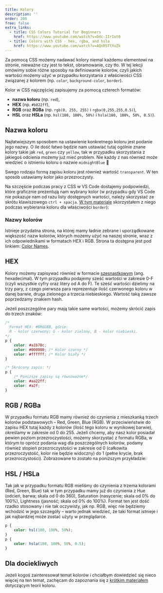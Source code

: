 ```yaml
---
title: Kolory
description: ''
order: 200
free: false
extra_links:
  - title: CSS Colors Tutorial for Beginners
    href: https://www.youtube.com/watch?v=Ddc-IIrIot0
  - title: Colors with CSS - hex, rgba, and hsla
    href: https://www.youtube.com/watch?v=AQnR5TtXvZk
---
```


<script>
	import Codepen from "$lib/components/ui/Codepen.svelte";
</script>

Za pomocą CSS możemy nadawać kolory niemal każdemu elementowi na stronie, nieważne czy jest to tekst, obramowanie, czy tło. W tej lekcji omówimy sobie różne sposoby na definiowanie kolorów, czyli jakich wartości możemy użyć w przypadku korzystania z właściwości CSS związanej z kolorem (np. `color`, `background-color`, `border`).

Kolor w CSS najczęściej zapisujemy za pomocą czterech formatów:

- **nazwa koloru** (np. `red`),
- **HEX** (np. `#b822ff`),
- **RGB** oraz **RGBa** (np. `rgb(0, 255, 255)` i `rgba(0,255,255,0.5)`),
- **HSL** oraz **HSLa** (np. `hsl(180, 100%, 50%)` i `hsla(180, 100%, 50%, 0.5)`).

## Nazwa koloru

Najłatwiejszym sposobem na ustawienie konkretnego koloru jest podanie jego nazwy. O ile dość łatwo będzie nam ustawiać tutaj ogólnie znane kolory takie jak `red`, `green` czy `yellow`, tak w przypadku skorzystania z jakiegoś odcienia możemy już mieć problem. Nie każdy z nas również może wiedzieć o istnieniu koloru o nazwie `midnightBlue` 🙂

Swego rodzaju formą zapisu koloru jest również wartość `transparent`. W ten sposób ustawiamy kolor jako przezroczysty.

Na szczęście podczas pracy z CSS w VS Code dostajemy podpowiedzi, które graficznie prezentują nam wybrany kolor (w przypadku gdy VS Code nie pokazuje nam od razu listy dostępnych wartości, należy skorzystać ze skrótu klawiszowego `ctrl + spacja`. [W tym materiale](https://player.vimeo.com/video/871007083) skorzystałem z niego podczas wybierania koloru dla właściwości `border`):

### Nazwy kolorów

Istnieje przydatna strona, na której mamy ładnie zebrane i uporządkowane większość nazw kolorów, których możemy użyć na naszej stronie, wraz z ich odpowiednikami w formatach HEX i RGB. Strona ta dostępna jest pod linkiem: [Color Names](https://htmlcolorcodes.com/color-names/).

## HEX

Kolory możemy zapisywać również w formacie [szesnastkowym](https://pl.wikipedia.org/wiki/Szesnastkowy_system_liczbowy) (ang. hexadecimal). W tym przypadku podajemy sześć wartości w zakresie 0-F (czyli wszystkie cyfry oraz litery od A do F). Te sześć wartości dzielimy na trzy pary, z czego pierwsza para reprezentuje ilość czerwonego koloru w danej barwie, druga zielonego a trzecia niebieskiego. Wartość taką zawsze poprzedzamy znakiem hash.

Jeżeli poszczególne pary mają takie same wartości, możemy skrócić zapis do trzech znaków:

```css
/* 
  Format HEX: #RRGGBB, gdzie:
  R - kolor czerwony; G - kolor zielony, B - kolor niebieski. 
*/
p {
	color: #a1b78c;
	color: #000000; /* Kolor czarny */
	color: #ffffff; /* Kolor biały */
}

/* Skrócony zapis: */
p {
	/* Poniższe zapisy są równoważne*/
	color: #aa22ff;
	color: #a2f;
}
```

## RGB / RGBa

W przypadku formatu RGB mamy również do czynienia z mieszkanką trzech kolorów podstawowych – Red, Green, Blue (RGB). W przeciwieństwie do zapisu HEX tutaj każdy z kolorów (ilość tego koloru w wynikowej barwie), określamy w zakresie od 0 do 255. Jeżeli chcemy, aby nasz kolor posiadał pewien poziom przezroczystości, możemy skorzystać z formatu RGBa, w którym to oprócz podania wag dla poszczególnych kolorów, podamy również stopień przezroczystości w zakresie od 0 (całkowita przezroczystość, kolor nie będzie widoczny) do 1 (pełne krycie, brak przezroczystości). Zobrazowane to zostało na poniższym przykładzie:

<Codepen id="wvRYgJg" />

## HSL / HSLa

Tak jak w przypadku formatu RGB mieliśmy do czynienia z trzema kolorami (Red, Green, Blue) tak w tym przypadku mamy już do czynienia z Hue (odcień, barwa; skala od 0 do 360), Saturation (nasycenie; skala od 0% do 100%), Lightness (jasność; skala od 0% do 100%). Format ten jest dość rzadko stosowany i nie tak oczywisty, jak np. RGB, więc nie będziemy wchodzić w jego szczegóły – warto jednak wiedzieć, że taki format istnieje i jak najbardziej może zostać użyty w przeglądarce.

```css
p {
	color: hsl(180, 100%, 50%);
}
p {
	color: hsla(180, 100%, 50%, 0.5);
}
```

## Dla dociekliwych

Jeżeli kogoś zainteresował temat kolorów i chciałbym dowiedzieć się nieco więcej na ten temat, zachęcam do zapoznania się z [krótkim materiałem](http://historiasztuki.com.pl/NOWA/30-00-01-KOLOR.php) dotyczącym teorii koloru.
